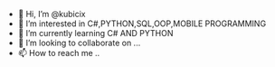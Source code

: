 - 👋 Hi, I’m @kubicix
- 👀 I’m interested in C#,PYTHON,SQL,OOP,MOBILE PROGRAMMING
- 🌱 I’m currently learning C# AND PYTHON
- 💞️ I’m looking to collaborate on ...
- 📫 How to reach me ..

<!---
kubicix/kubicix is a ✨ special ✨ repository because its `README.md` (this file) appears on your GitHub profile.
You can click the Preview link to take a look at your changes.
--->
